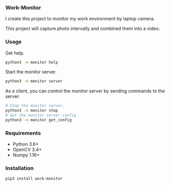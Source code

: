 ### Work-Monitor

I create this project to monitor my work environment by laptop camera.

This project will capture photo intervally and combined them into a video.

### Usage

Get help.

```bash
python3 -m monitor help
```

Start the monitor server.

```bash
python3 -m monitor server
```

As a client, you can control the monitor server by sending commands to the server.

```bash
# Stop the monitor server.
python3 -m monitor stop
# Get the monitor server config
python3 -m monitor get_config
```

### Requirements

- Python 3.6+
- OpenCV 3.4+
- Numpy 1.16+

### Installation

```bash
pip3 install work-monitor
```
